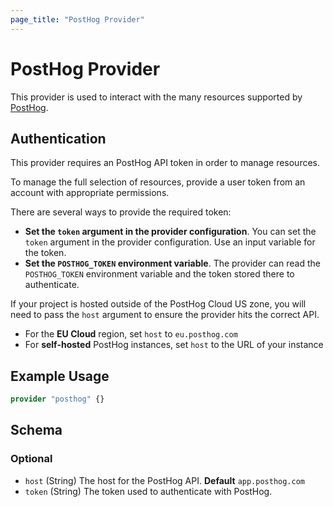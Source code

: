 ```yaml
---
page_title: "PostHog Provider"
---
```


# PostHog Provider

This provider is used to interact with the many resources supported by [PostHog](https://posthog.com).

## Authentication

This provider requires an PostHog API token in order to manage resources.

To manage the full selection of resources, provide a user token from an account with appropriate permissions.

There are several ways to provide the required token:

* **Set the `token` argument in the provider configuration**. You can set the `token` argument in the provider configuration. Use an input variable for the token.
* **Set the `POSTHOG_TOKEN` environment variable**. The provider can read the `POSTHOG_TOKEN` environment variable and the token stored there to authenticate.

If your project is hosted outside of the PostHog Cloud US zone, you will need to pass the `host` argument to ensure the provider hits the correct API.

* For the **EU Cloud** region, set `host` to `eu.posthog.com`
* For **self-hosted** PostHog instances, set `host` to the URL of your instance

## Example Usage

```terraform
provider "posthog" {}
```

<!-- schema generated by tfplugindocs -->
## Schema

### Optional

- `host` (String) The host for the PostHog API. **Default** `app.posthog.com`
- `token` (String) The token used to authenticate with PostHog.
